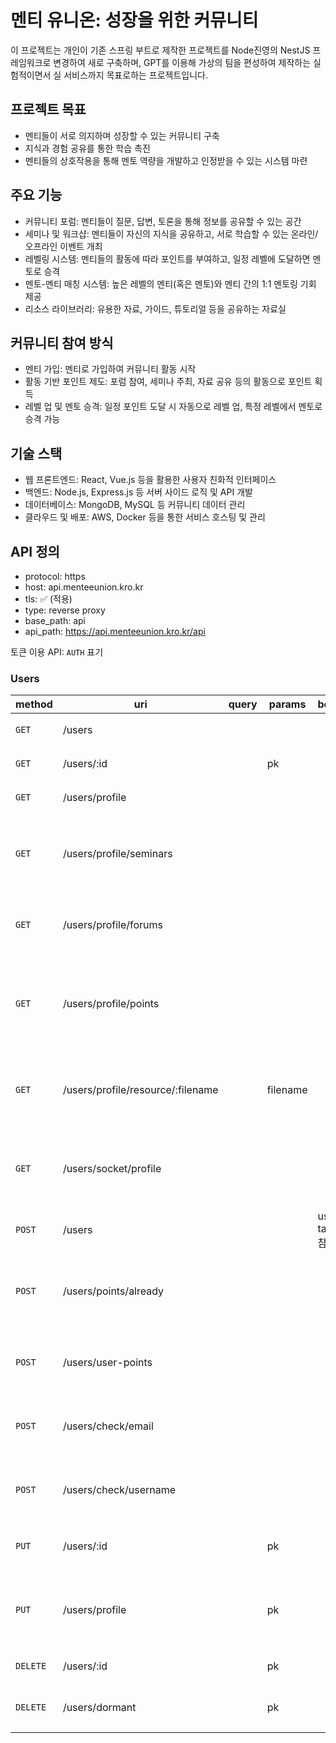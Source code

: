 # 멘티 유니온: 성장을 위한 커뮤니티

이 프로젝트는 개인이 기존 스프링 부트로 제작한 프로젝트를 Node진영의 NestJS 프레임워크로 변경하여 새로 구축하며, GPT를 이용해 가상의 팀을 편성하여 제작하는 실험적이면서 실 서비스까지 목표로하는 프로젝트입니다.

## 프로젝트 목표

- 멘티들이 서로 의지하며 성장할 수 있는 커뮤니티 구축
- 지식과 경험 공유를 통한 학습 촉진
- 멘티들의 상호작용을 통해 멘토 역량을 개발하고 인정받을 수 있는 시스템 마련

## 주요 기능

- 커뮤니티 포럼: 멘티들이 질문, 답변, 토론을 통해 정보를 공유할 수 있는 공간
- 세미나 및 워크샵: 멘티들이 자신의 지식을 공유하고, 서로 학습할 수 있는 온라인/오프라인 이벤트 개최
- 레벨링 시스템: 멘티들의 활동에 따라 포인트를 부여하고, 일정 레벨에 도달하면 멘토로 승격
- 멘토-멘티 매칭 시스템: 높은 레벨의 멘티(혹은 멘토)와 멘티 간의 1:1 멘토링 기회 제공
- 리소스 라이브러리: 유용한 자료, 가이드, 튜토리얼 등을 공유하는 자료실

## 커뮤니티 참여 방식

- 멘티 가입: 멘티로 가입하여 커뮤니티 활동 시작
- 활동 기반 포인트 제도: 포럼 참여, 세미나 주최, 자료 공유 등의 활동으로 포인트 획득
- 레벨 업 및 멘토 승격: 일정 포인트 도달 시 자동으로 레벨 업, 특정 레벨에서 멘토로 승격 가능

## 기술 스택

- 웹 프론트엔드: React, Vue.js 등을 활용한 사용자 친화적 인터페이스
- 백엔드: Node.js, Express.js 등 서버 사이드 로직 및 API 개발
- 데이터베이스: MongoDB, MySQL 등 커뮤니티 데이터 관리
- 클라우드 및 배포: AWS, Docker 등을 통한 서비스 호스팅 및 관리

## API 정의

- protocol: https
- host: api.menteeunion.kro.kr
- tls: ✅ (적용)
- type: reverse proxy
- base_path: api
- api_path: https://api.menteeunion.kro.kr/api

토큰 이용 API: `AUTH` 표기

### Users

| method   | uri                               | query | params   | body            | desc                         | auth |
| -------- | --------------------------------- | ----- | -------- | --------------- | ---------------------------- | ---- |
| `GET`    | /users                            |       |          |                 | 전체 조회                    |      |
| `GET`    | /users/:id                        |       | pk       |                 | 단건 조회                    |      |
| `GET`    | /users/profile                    |       |          |                 | 단건 조회                    | ✅   |
| `GET`    | /users/profile/seminars           |       |          |                 | 유저 세미나 정보 조회        | ✅   |
| `GET`    | /users/profile/forums             |       |          |                 | 유저 포럼 정보 조회          | ✅   |
| `GET`    | /users/profile/points             |       |          |                 | 유저 포인트 시스템 정보 조회 | ✅   |
| `GET`    | /users/profile/resource/:filename |       | filename |                 | 유저 프로필 이미지 조회      | ✅   |
| `GET`    | /users/socket/profile             |       |          |                 | 소켓서버 프로필 조회         | ✅   |
| `POST`   | /users                            |       |          | user table 참조 | 회원가입                     | ✅   |
| `POST`   | /users/points/already             |       |          |                 | 이미 추천했는지 여부         | ✅   |
| `POST`   | /users/user-points                |       |          |                 | 특정 사용자 추천             | ✅   |
| `POST`   | /users/check/email                |       |          |                 | 이메일 중복 검증             | ✅   |
| `POST`   | /users/check/username             |       |          |                 | 유저네임 중복 검증           | ✅   |
| `PUT`    | /users/:id                        |       | pk       |                 | 회원정보 수정                | ✅   |
| `PUT`    | /users/profile                    |       | pk       |                 | 회원 프로필 이미지 수정      | ✅   |
| `DELETE` | /users/:id                        |       | pk       |                 | 회원탈퇴                     | ✅   |
| `DELETE` | /users/dormant                    |       | pk       |                 | 회원탈퇴 취소                | ✅   |
